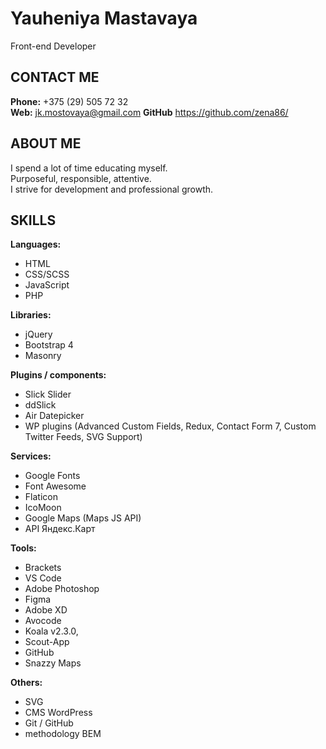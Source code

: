 # Yauheniya Mastavaya
 Front-end Developer

## **CONTACT ME**
**Phone:** +375 (29) 505 72 32  
**Web:** jk.mostovaya@gmail.com
**GitHub** https://github.com/zena86/  

## **ABOUT ME**
I spend a lot of time educating myself.  
Purposeful, responsible, attentive.  
I strive for development and professional growth.  

## **SKILLS**  
**Languages:**   
* HTML  
* CSS/SCSS  
* JavaScript  
* PHP  

**Libraries:**   
* jQuery  
* Bootstrap 4  
* Masonry   

**Plugins / components:**   
* Slick Slider     
* ddSlick  
* Air Datepicker
* WP plugins (Advanced Custom Fields, Redux, Contact Form 7, Custom Twitter Feeds, SVG Support)  

**Services:**   
* Google Fonts      
* Font Awesome  
* Flaticon   
* IcoMoon    
* Google Maps (Maps JS API)  
* API Яндекс.Карт   

**Tools:**   
* Brackets
* VS Code   
* Adobe Photoshop  
* Figma  
* Adobe XD  
* Avocode   
* Koala v2.3.0,       
* Scout-App  
* GitHub   
* Snazzy Maps  

**Others:**   
* SVG  
* CMS WordPress    
* Git / GitHub  
* methodology BEM  
